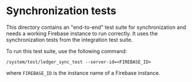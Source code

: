 # Synchronization tests

This directory contains an "end-to-end" test suite for synchronization and needs a working Firebase instance to run correctly. It uses the synchronization tests from the integration test suite.

To run this test suite, use the following command:
```
/system/test/ledger_sync_test --server-id=<FIREBASE_ID>
```
where `FIREBASE_ID` is the instance name of a Firebase instance.
